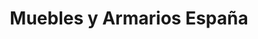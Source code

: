 ---
title: "Muebles y Armarios España"
url: /cochabamba/muebles-y-armarios-espana/
shop: muebles
---